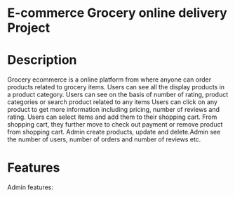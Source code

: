 # E-commerce Grocery online delivery Project 
# Description
Grocery ecommerce is a online platform from where anyone can order products related to grocery items. Users can see all the display products in a product category. Users can see on the basis of number of rating, product categories or search product related to any items 
Users can click on any product to get more information including pricing, number of reviews and rating. Users can select items and add them to their shopping cart. 
From shopping cart, they further move to check out payment or remove product from shopping cart. Admin create products, update and delete.Admin see the number of users, number of
orders and number of reviews etc.
# Features
Admin features:


